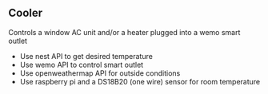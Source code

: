## Cooler

Controls a window AC unit and/or a heater plugged into a wemo smart outlet

* Use nest API to get desired temperature
* Use wemo API to control smart outlet
* Use openweathermap API for outside conditions
* Use raspberry pi and a DS18B20 (one wire) sensor for room temperature
